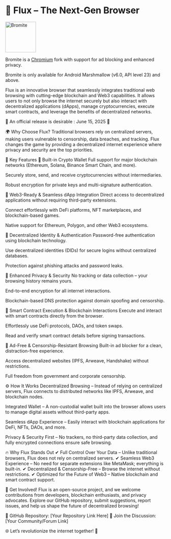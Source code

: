 # 🚀 Flux – The Next-Gen Browser
<a href="[https://www.bromite.org](https://t.me/fluxBRinfo)">
  <img title="Bromite - take back your browser!" src="https://ltdfoto.ru/images/2025/03/24/rounded-in-photoretrica-ULUCSENO-SR-2-min-1.png" width="96" alt="Bromite" />
</a>

Bromite is a [Chromium](https://www.chromium.org/Home) fork with support for ad blocking and enhanced privacy.

Bromite is only available for Android Marshmallow (v6.0, API level 23) and above.


Flux is an innovative browser that seamlessly integrates traditional web browsing with cutting-edge blockchain and Web3 capabilities. It allows users to not only browse the internet securely but also interact with decentralized applications (dApps), manage cryptocurrencies, execute smart contracts, and leverage the benefits of decentralized networks.

🚀 An official release is desirable : June 15, 2025 🚀

🌍 Why Choose Flux?
Traditional browsers rely on centralized servers, making users vulnerable to censorship, data breaches, and tracking. Flux changes the game by providing a decentralized internet experience where privacy and security are the top priorities.

🔑 Key Features
🔹 Built-in Crypto Wallet
Full support for major blockchain networks (Ethereum, Solana, Binance Smart Chain, and more).

Securely store, send, and receive cryptocurrencies without intermediaries.

Robust encryption for private keys and multi-signature authentication.

🔹 Web3-Ready & Seamless dApp Integration
Direct access to decentralized applications without requiring third-party extensions.

Connect effortlessly with DeFi platforms, NFT marketplaces, and blockchain-based games.

Native support for Ethereum, Polygon, and other Web3 ecosystems.

🔹 Decentralized Identity & Authentication
Password-free authentication using blockchain technology.

Use decentralized identities (DIDs) for secure logins without centralized databases.

Protection against phishing attacks and password leaks.

🔹 Enhanced Privacy & Security
No tracking or data collection – your browsing history remains yours.

End-to-end encryption for all internet interactions.

Blockchain-based DNS protection against domain spoofing and censorship.

🔹 Smart Contract Execution & Blockchain Interactions
Execute and interact with smart contracts directly from the browser.

Effortlessly use DeFi protocols, DAOs, and token swaps.

Read and verify smart contract details before signing transactions.

🔹 Ad-Free & Censorship-Resistant Browsing
Built-in ad blocker for a clean, distraction-free experience.

Access decentralized websites (IPFS, Arweave, Handshake) without restrictions.

Full freedom from government and corporate censorship.

⚙️ How It Works
Decentralized Browsing – Instead of relying on centralized servers, Flux connects to distributed networks like IPFS, Arweave, and blockchain nodes.

Integrated Wallet – A non-custodial wallet built into the browser allows users to manage digital assets without third-party apps.

Seamless dApp Experience – Easily interact with blockchain applications for DeFi, NFTs, DAOs, and more.

Privacy & Security First – No trackers, no third-party data collection, and fully encrypted connections ensure safe browsing.

🔥 Why Flux Stands Out
✔ Full Control Over Your Data – Unlike traditional browsers, Flux does not rely on centralized servers.
✔ Seamless Web3 Experience – No need for separate extensions like MetaMask; everything is built-in.
✔ Decentralized & Censorship-Free – Browse the internet without restrictions.
✔ Optimized for the Future of Web3 – Native blockchain and smart contract support.

🚀 Get Involved!
Flux is an open-source project, and we welcome contributions from developers, blockchain enthusiasts, and privacy advocates. Explore our GitHub repository, submit suggestions, report issues, and help us shape the future of decentralized browsing!

🔗 GitHub Repository: [Your Repository Link Here]
📢 Join the Discussion: [Your Community/Forum Link]

🌐 Let’s revolutionize the internet together! 🚀
